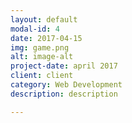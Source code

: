 ```yaml
---
layout: default
modal-id: 4
date: 2017-04-15
img: game.png
alt: image-alt
project-date: april 2017
client: client
category: Web Development
description: description

---
```

